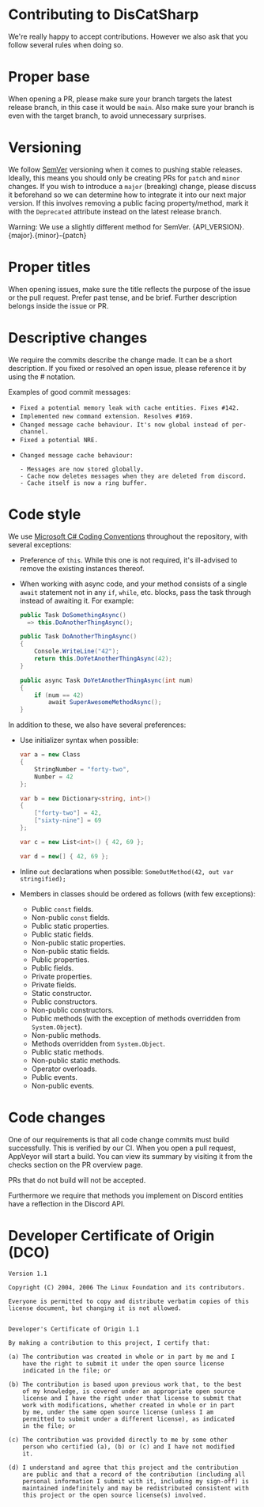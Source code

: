 # Contributing to DisCatSharp
We're really happy to accept contributions. However we also ask that you follow several rules when doing so.

# Proper base
When opening a PR, please make sure your branch targets the latest release branch, in this case it would be `main`. Also make sure your branch is even with the target branch, to avoid unnecessary surprises.

# Versioning
We follow [SemVer](https://semver.org/) versioning when it comes to pushing stable releases. Ideally, this means you should only be creating PRs for `patch` and `minor` changes. If you wish to introduce a `major` (breaking) change, please discuss it beforehand so we can determine how to integrate it into our next major version. If this involves removing a public facing property/method, mark it with the `Deprecated` attribute instead on the latest release branch.

Warning: We use a slightly different method for SemVer. {API_VERSION}.{major}.{minor}-{patch}

# Proper titles
When opening issues, make sure the title reflects the purpose of the issue or the pull request. Prefer past tense, and
be brief. Further description belongs inside the issue or PR.

# Descriptive changes
We require the commits describe the change made. It can be a short description. If you fixed or resolved an open issue,
please reference it by using the # notation.

Examples of good commit messages:

* `Fixed a potential memory leak with cache entities. Fixes #142.`
* `Implemented new command extension. Resolves #169.`
* `Changed message cache behaviour. It's now global instead of per-channel.`
* `Fixed a potential NRE.`
* ```
  Changed message cache behaviour:

  - Messages are now stored globally.
  - Cache now deletes messages when they are deleted from discord.
  - Cache itself is now a ring buffer.
  ```

# Code style
We use [Microsoft C# Coding Conventions](https://docs.microsoft.com/en-us/dotnet/csharp/programming-guide/inside-a-program/coding-conventions)
throughout the repository, with several exceptions:

* Preference of `this`. While this one is not required, it's ill-advised to remove the existing instances thereof.
* When working with async code, and your method consists of a single `await` statement not in any `if`, `while`, etc.
  blocks, pass the task through instead of awaiting it. For example:

  ```cs
  public Task DoSomethingAsync()
    => this.DoAnotherThingAsync();

  public Task DoAnotherThingAsync()
  {
      Console.WriteLine("42");
      return this.DoYetAnotherThingAsync(42);
  }

  public async Task DoYetAnotherThingAsync(int num)
  {
      if (num == 42)
          await SuperAwesomeMethodAsync();
  }
  ```

In addition to these, we also have several preferences:

* Use initializer syntax when possible:

  ```cs
  var a = new Class
  {
      StringNumber = "forty-two",
      Number = 42
  };

  var b = new Dictionary<string, int>()
  {
      ["forty-two"] = 42,
      ["sixty-nine"] = 69
  };

  var c = new List<int>() { 42, 69 };

  var d = new[] { 42, 69 };
  ```
* Inline `out` declarations when possible: `SomeOutMethod(42, out var stringified);`
* Members in classes should be ordered as follows (with few exceptions):
   * Public `const` fields.
   * Non-public `const` fields.
   * Public static properties.
   * Public static fields.
   * Non-public static properties.
   * Non-public static fields.
   * Public properties.
   * Public fields.
   * Private properties.
   * Private fields.
   * Static constructor.
   * Public constructors.
   * Non-public constructors.
   * Public methods (with the exception of methods overridden from `System.Object`).
   * Non-public methods.
   * Methods overridden from `System.Object`.
   * Public static methods.
   * Non-public static methods.
   * Operator overloads.
   * Public events.
   * Non-public events.

# Code changes
One of our requirements is that all code change commits must build successfully. This is verified by our CI. When you
open a pull request, AppVeyor will start a build. You can view its summary by visiting it from the checks section on
the PR overview page.

PRs that do not build will not be accepted.

Furthermore we require that methods you implement on Discord entities have a reflection in the Discord API.

# Developer Certificate of Origin (DCO)
```
Version 1.1

Copyright (C) 2004, 2006 The Linux Foundation and its contributors.

Everyone is permitted to copy and distribute verbatim copies of this
license document, but changing it is not allowed.


Developer's Certificate of Origin 1.1

By making a contribution to this project, I certify that:

(a) The contribution was created in whole or in part by me and I
    have the right to submit it under the open source license
    indicated in the file; or

(b) The contribution is based upon previous work that, to the best
    of my knowledge, is covered under an appropriate open source
    license and I have the right under that license to submit that
    work with modifications, whether created in whole or in part
    by me, under the same open source license (unless I am
    permitted to submit under a different license), as indicated
    in the file; or

(c) The contribution was provided directly to me by some other
    person who certified (a), (b) or (c) and I have not modified
    it.

(d) I understand and agree that this project and the contribution
    are public and that a record of the contribution (including all
    personal information I submit with it, including my sign-off) is
    maintained indefinitely and may be redistributed consistent with
    this project or the open source license(s) involved.
```
